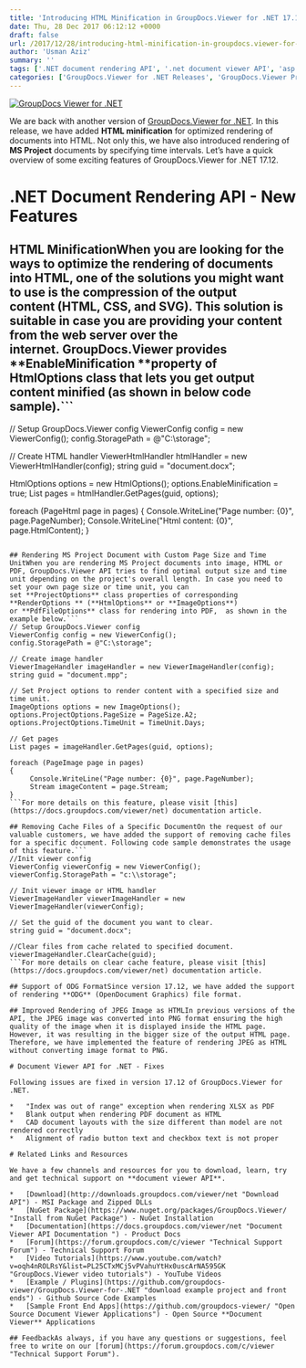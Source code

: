 ```yaml
---
title: 'Introducing HTML Minification in GroupDocs.Viewer for .NET 17.12'
date: Thu, 28 Dec 2017 06:12:12 +0000
draft: false
url: /2017/12/28/introducing-html-minification-in-groupdocs.viewer-for-.net-17.12/
author: 'Usman Aziz'
summary: ''
tags: ['.NET document rendering API', '.net document viewer API', 'asp.net document viewer API', 'C# document viewer API', 'Document viewer API', 'document viewer API for .net', 'document viewer API for asp.net']
categories: ['GroupDocs.Viewer for .NET Releases', 'GroupDocs.Viewer Product Family']
---
```


[![GroupDocs Viewer for .NET](https://blog.groupdocs.com/wp-content/uploads/sites/4/2016/11/groupdocs-viewer-net.png)](https://www.groupdocs.com/products/viewer/net)

We are back with another version of [GroupDocs.Viewer for .NET](https://products.groupdocs.com/viewer/net). In this release, we have added **HTML minification** for optimized rendering of documents into HTML. Not only this, we have also introduced rendering of **MS Project** documents by specifying time intervals. Let’s have a quick overview of some exciting features of GroupDocs.Viewer for .NET 17.12.

# .NET Document Rendering API - New Features

## HTML MinificationWhen you are looking for the ways to optimize the rendering of documents into HTML, one of the solutions you might want to use is the compression of the output content (HTML, CSS, and SVG). This solution is suitable in case you are providing your content from the web server over the internet. GroupDocs.Viewer provides **EnableMinification **property of **HtmlOptions** class that lets you get output content minified (as shown in below code sample).```
// Setup GroupDocs.Viewer config
ViewerConfig config = new ViewerConfig();
config.StoragePath = @"C:\storage";
  
// Create HTML handler
ViewerHtmlHandler htmlHandler = new ViewerHtmlHandler(config);
string guid = "document.docx";
  
HtmlOptions options = new HtmlOptions();
options.EnableMinification = true;
List pages = htmlHandler.GetPages(guid, options);
  
foreach (PageHtml page in pages)
{
    Console.WriteLine("Page number: {0}", page.PageNumber);
    Console.WriteLine("Html content: {0}", page.HtmlContent);
} 
```Currently, minification is only applied to HTML. However, we are going to provide minification for CSS as well in upcoming versions of the API. For more details, please visit [this](https://docs.groupdocs.com/viewer/net) documentation article.

## Rendering MS Project Document with Custom Page Size and Time UnitWhen you are rendering MS Project documents into image, HTML or PDF, GroupDocs.Viewer API tries to find optimal output size and time unit depending on the project's overall length. In case you need to set your own page size or time unit, you can set **ProjectOptions** class properties of corresponding  **RenderOptions ** (**HtmlOptions** or **ImageOptions**) or **PdfFileOptions** class for rendering into PDF,  as shown in the example below.```
// Setup GroupDocs.Viewer config
ViewerConfig config = new ViewerConfig();
config.StoragePath = @"C:\storage";
   
// Create image handler
ViewerImageHandler imageHandler = new ViewerImageHandler(config);
string guid = "document.mpp";
   
// Set Project options to render content with a specified size and time unit.
ImageOptions options = new ImageOptions();
options.ProjectOptions.PageSize = PageSize.A2;
options.ProjectOptions.TimeUnit = TimeUnit.Days;
  
// Get pages 
List pages = imageHandler.GetPages(guid, options);
   
foreach (PageImage page in pages)
{
     Console.WriteLine("Page number: {0}", page.PageNumber); 
     Stream imageContent = page.Stream;
} 
```For more details on this feature, please visit [this](https://docs.groupdocs.com/viewer/net) documentation article.

## Removing Cache Files of a Specific DocumentOn the request of our valuable customers, we have added the support of removing cache files for a specific document. Following code sample demonstrates the usage of this feature.```
//Init viewer config
ViewerConfig viewerConfig = new ViewerConfig();
viewerConfig.StoragePath = "c:\\storage"; 

// Init viewer image or HTML handler 
ViewerImageHandler viewerImageHandler = new ViewerImageHandler(viewerConfig); 

// Set the guid of the document you want to clear. 
string guid = "document.docx"; 

//Clear files from cache related to specified document. 
viewerImageHandler.ClearCache(guid);
```For more details on clear cache feature, please visit [this](https://docs.groupdocs.com/viewer/net) documentation article.

## Support of ODG FormatSince version 17.12, we have added the support of rendering **ODG** (OpenDocument Graphics) file format.

## Improved Rendering of JPEG Image as HTMLIn previous versions of the API, the JPEG image was converted into PNG format ensuring the high quality of the image when it is displayed inside the HTML page. However, it was resulting in the bigger size of the output HTML page. Therefore, we have implemented the feature of rendering JPEG as HTML without converting image format to PNG.

# Document Viewer API for .NET - Fixes

Following issues are fixed in version 17.12 of GroupDocs.Viewer for .NET.

*   "Index was out of range" exception when rendering XLSX as PDF
*   Blank output when rendering PDF document as HTML
*   CAD document layouts with the size different than model are not rendered correctly
*   Alignment of radio button text and checkbox text is not proper

# Related Links and Resources

We have a few channels and resources for you to download, learn, try and get technical support on **document viewer API**.

*   [Download](http://downloads.groupdocs.com/viewer/net "Download API") - MSI Package and Zipped DLLs
*   [NuGet Package](https://www.nuget.org/packages/GroupDocs.Viewer/ "Install from NuGet Package") - NuGet Installation
*   [Documentation](https://docs.groupdocs.com/viewer/net "Document Viewer API Documentation ") - Product Docs
*   [Forum](https://forum.groupdocs.com/c/viewer "Technical Support Forum") - Technical Support Forum
*   [Video Tutorials](https://www.youtube.com/watch?v=oqh4nROLRsY&list=PL25CTxMCj5vPVahuYtHx0uscArNA595GK "GroupDocs.Viewer video tutorials") - YouTube Videos
*   [Example / Plugins](https://github.com/groupdocs-viewer/GroupDocs.Viewer-for-.NET "download example project and front ends") - Github Source Code Examples
*   [Sample Front End Apps](https://github.com/groupdocs-viewer/ "Open Source Document Viewer Applications") - Open Source **Document Viewer** Applications

## FeedbackAs always, if you have any questions or suggestions, feel free to write on our [forum](https://forum.groupdocs.com/c/viewer "Technical Support Forum").




